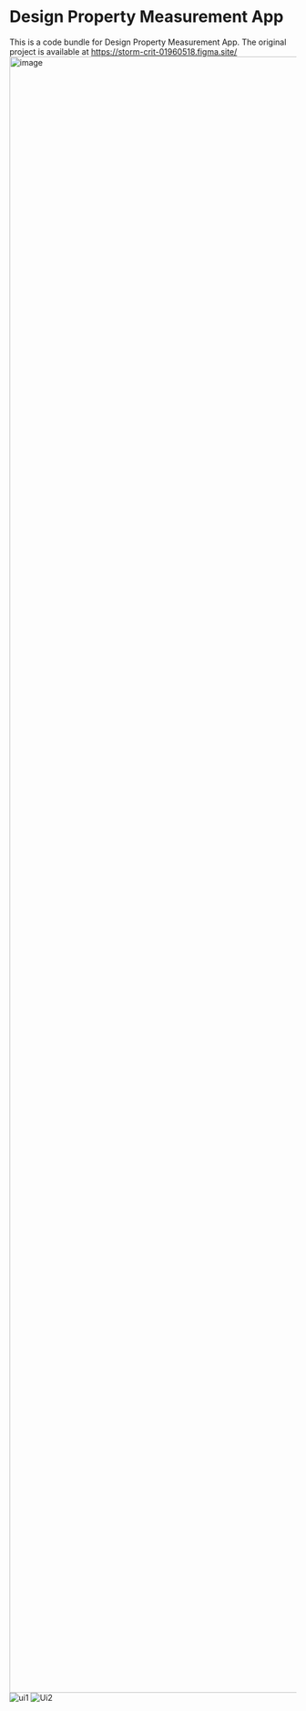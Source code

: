 
  # Design Property Measurement App

  This is a code bundle for Design Property Measurement App. The original project is available at https://storm-crit-01960518.figma.site/
<img width="9564" height="2872" alt="image" src="https://github.com/user-attachments/assets/a7006b2d-5cc8-42bd-9548-e091172b3445" />
![ui1](https://github.com/user-attachments/assets/eb377adf-d084-486e-9790-9ffbdfbc7c47)
![Ui2](https://github.com/user-attachments/assets/6ba5e01e-3ce6-4283-8282-38228e406fe7)
